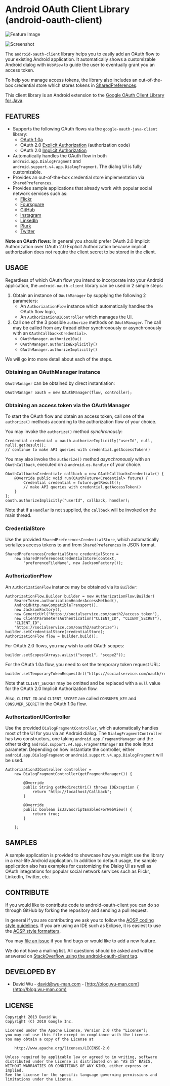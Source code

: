 Android OAuth Client Library (android-oauth-client)
===================================================

![Feature Image](https://raw.github.com/wuman/android-oauth-client/master/library/src/site/static/feature.png)

![Screenshot](https://raw.github.com/wuman/android-oauth-client/master/library/src/site/static/screenshot.png)

The `android-oauth-client` library helps you to easily add an OAuth flow to
your existing Android application.  It automatically shows a customizable
Android dialog with `WebView` to guide the user to eventually grant you an 
access token.

To help you manage access tokens, the library also includes an out-of-the-box 
credential store which stores tokens in 
[SharedPreferences](http://d.android.com/reference/android/content/SharedPreferences.html).

This client library is an Android extension to the 
[Google OAuth Client Library for Java](https://code.google.com/p/google-oauth-java-client/).


FEATURES
--------

* Supports the following OAuth flows via the `google-oauth-java-client` library:
    - [OAuth 1.0a](http://oauth.net/core/1.0a/)
    - OAuth 2.0 [Explicit Authorization](http://tools.ietf.org/html/rfc6749#section-1.3.1) (authorization code)
    - OAuth 2.0 [Implicit Authorization](http://tools.ietf.org/html/rfc6749#section-1.3.2)
* Automatically handles the OAuth flow in both `android.app.DialogFragment` and
  `android.support.v4.app.DialogFragment`.  The dialog UI is fully customizable.
* Provides an out-of-the-box credential store implementation via `SharedPreferences`.
* Provides sample applications that already work with popular social network
  services such as:
    - [Flickr](http://www.flickr.com/services/api/auth.oauth.html)
    - [Foursquare](https://developer.foursquare.com/overview/auth)
    - [GitHub](http://developer.github.com/v3/oauth/)
    - [Instagram](http://instagram.com/developer/authentication/)
    - [LinkedIn](http://developer.linkedin.com/documents/authentication)
    - [Plurk](http://www.plurk.com/API#oauth_flow)
    - [Twitter](https://dev.twitter.com/docs/auth/3-legged-authorization)


**Note on OAuth flows:** In general you should prefer OAuth 2.0 Implicit
Authorization over OAuth 2.0 Explicit Authorization because implicit
authorization does not require the client secret to be stored in the client.


USAGE
-----

Regardless of which OAuth flow you intend to incorporate into your Android
application, the `android-oauth-client` library can be used in 2 simple steps:

1. Obtain an instance of `OAuthManager` by supplying the following 2 parameters:
    - An `AuthorizationFlow` instance which automatically handles the OAuth flow logic,
    - An `AuthorizationUIController` which manages the UI.
2. Call one of the 3 possible `authorize` methods on `OAuthManager`.  The call
   may be called from any thread either synchronously or asynchronously with 
   an `OAuthCallback<Credential>`.
    - `OAuthManager.authorize10a()`
    - `OAuthManager.authorizeExplicitly()`
    - `OAuthManager.authorizeImplicitly()`

We will go into more detail about each of the steps.


### Obtaining an OAuthManager instance ###

`OAuthManager` can be obtained by direct instantiation:

    OAuthManager oauth = new OAuthManager(flow, controller);


### Obtaining an access token via the OAuthManager ###

To start the OAuth flow and obtain an access token, call one of the `authorize()`
methods according to the authorization flow of your choice.

You may invoke the `authorize()` method *synchronously*:

    Credential credential = oauth.authorizeImplicitly("userId", null, null).getResult();
    // continue to make API queries with credential.getAccessToken()

You may also invoke the `authorize()` method *asynchronously* with an `OAuthCallback`,
executed on a `android.os.Handler` of your choice.

    OAuthCallback<Credential> callback = new OAuthCallback<Credential>() {
        @Override public void run(OAuthFuture<Credential> future) {
            Credential credential = future.getResult();
            // make API queries with credential.getAccessToken()
        }
    };
    oauth.authorizeImplicitly("userId", callback, handler);

Note that if a `Handler` is not supplied, the `callback` will be invoked on the
main thread.


### CredentialStore ###

Use the provided `SharedPreferencesCredentialStore`, which automatically
serializes access tokens to and from `SharedPreferences` in JSON format.

    SharedPreferencesCredentialStore credentialStore =
        new SharedPreferencesCredentialStore(context, 
            "preferenceFileName", new JacksonFactory());


### AuthorizationFlow ###

An `AuthorizationFlow` instance may be obtained via its `Builder`:

    AuthorizationFlow.Builder builder = new AuthorizationFlow.Builder(
        BearerToken.authorizationHeaderAccessMethod(),
        AndroidHttp.newCompatibleTransport(),
        new JacksonFactory(),
        new GenericUrl("https://socialservice.com/oauth2/access_token"),
        new ClientParametersAuthentication("CLIENT_ID", "CLIENT_SECRET"),
        "CLIENT_ID",
        "https://socialservice.com/oauth2/authorize");
    builder.setCredentialStore(credentialStore);
    AuthorizationFlow flow = builder.build();

For OAuth 2.0 flows, you may wish to add OAuth scopes:

    builder.setScopes(Arrays.asList("scope1", "scope2"));

For the OAuth 1.0a flow, you need to set the temporary token request URL:

    builder.setTemporaryTokenRequestUrl("https://socialservice.com/oauth/requestToken");

Note that `CLIENT_SECRET` may be omitted and be replaced with a `null` value
for the OAuth 2.0 Implicit Authorization flow.

Also, `CLIENT_ID` and `CLIENT_SECRET` are called `CONSUMER_KEY` and `CONSUMER_SECRET`
in the OAuth 1.0a flow.


### AuthorizationUIController ###

Use the provided `DialogFragmentController`, which automatically handles most
of the UI for you via an Android dialog.  The `DialogFragmentController` has
two constructors, one taking `android.app.FragmentManager` and the other taking
`android.support.v4.app.FragmentManager` as the sole input parameter.  Depending
on how instantiate the controller, either `android.app.DialogFragment` or
`android.support.v4.app.DialogFragment` will be used.

    AuthorizationUIController controller = 
        new DialogFragmentController(getFragmentManager()) {

            @Override
            public String getRedirectUri() throws IOException {
                return "http://localhost/Callback";
            }

            @Override
            public boolean isJavascriptEnabledForWebView() {
                return true;
            }

        };


SAMPLES
-------

A sample application is provided to showcase how you might use the library in
a real-life Android application.  In addition to default usage, the sample
application also has examples for customizing the Dialog UI as well as OAuth
integrations for popular social network services such as Flickr, LinkedIn,
Twitter, etc.


CONTRIBUTE
----------

If you would like to contribute code to android-oauth-client you can do so through 
GitHub by forking the repository and sending a pull request.

In general if you are contributing we ask you to follow the 
[AOSP coding style guidelines](http://source.android.com/source/code-style.html).
If you are using an IDE such as Eclipse, it is easiest to use the
[AOSP style formatters](http://source.android.com/source/using-eclipse.html#eclipse-formatting).

You may [file an issue](https://github.com/wuman/android-oauth-client/issues/new)
if you find bugs or would like to add a new feature.

We do not have a mailing list.  All questions should be asked and will be answered
on [StackOverflow using the android-oauth-client tag](http://stackoverflow.com/questions/tagged/android-oauth-client).


DEVELOPED BY
------------

* David Wu - <david@wu-man.com> - [http://blog.wu-man.com](http://blog.wu-man.com)


LICENSE
-------

    Copyright 2013 David Wu
    Copyright (C) 2010 Google Inc.

    Licensed under the Apache License, Version 2.0 (the "License");
    you may not use this file except in compliance with the License.
    You may obtain a copy of the License at

        http://www.apache.org/licenses/LICENSE-2.0

    Unless required by applicable law or agreed to in writing, software 
    distributed under the License is distributed on an "AS IS" BASIS, 
    WITHOUT WARRANTIES OR CONDITIONS OF ANY KIND, either express or implied.
    See the License for the specific language governing permissions and 
    limitations under the License.

